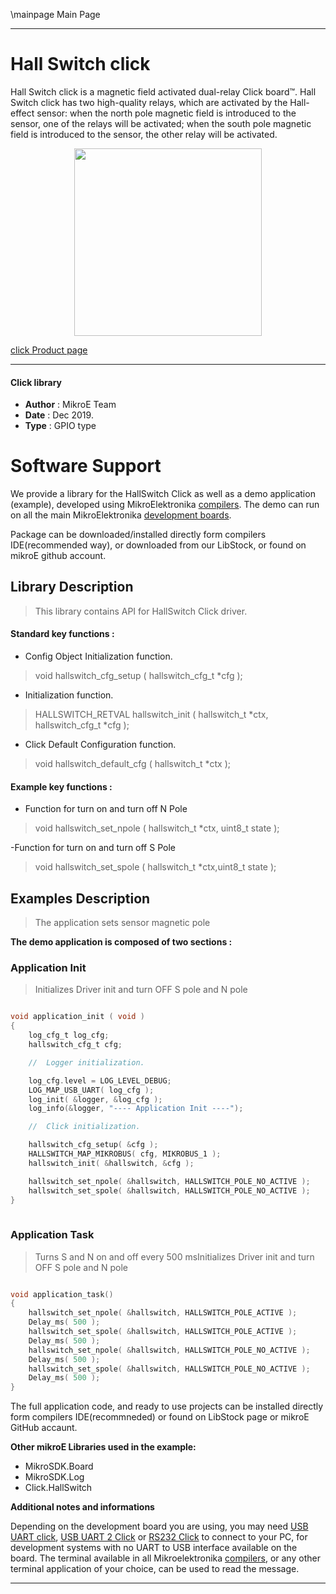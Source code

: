 \mainpage Main Page
 
 

---
# Hall Switch click

Hall Switch click is a magnetic field activated dual-relay Click board™. Hall Switch click has two high-quality relays, which are activated by the Hall-effect sensor: when the north pole magnetic field is introduced to the sensor, one of the relays will be activated; when the south pole magnetic field is introduced to the sensor, the other relay will be activated.

<p align="center">
  <img src="https://download.mikroe.com/images/click_for_ide/hallswitch_click.png" height=300px>
</p>

[click Product page](<https://www.mikroe.com/hall-switch-click>)

---


#### Click library 

- **Author**        : MikroE Team
- **Date**          : Dec 2019.
- **Type**          : GPIO type


# Software Support

We provide a library for the HallSwitch Click 
as well as a demo application (example), developed using MikroElektronika 
[compilers](https://shop.mikroe.com/compilers). 
The demo can run on all the main MikroElektronika [development boards](https://shop.mikroe.com/development-boards).

Package can be downloaded/installed directly form compilers IDE(recommended way), or downloaded from our LibStock, or found on mikroE github account. 

## Library Description

> This library contains API for HallSwitch Click driver.

#### Standard key functions :

- Config Object Initialization function.
> void hallswitch_cfg_setup ( hallswitch_cfg_t *cfg ); 
 
- Initialization function.
> HALLSWITCH_RETVAL hallswitch_init ( hallswitch_t *ctx, hallswitch_cfg_t *cfg );

- Click Default Configuration function.
> void hallswitch_default_cfg ( hallswitch_t *ctx );


#### Example key functions :

- Function for turn on and turn off N Pole
> void hallswitch_set_npole ( hallswitch_t *ctx, uint8_t state );
 
-Function for turn on and turn off S Pole
> void hallswitch_set_spole ( hallswitch_t *ctx,uint8_t state );

## Examples Description

> The application sets sensor magnetic pole

**The demo application is composed of two sections :**

### Application Init 

> Initializes Driver init and turn OFF S pole and N pole

```c

void application_init ( void )
{
    log_cfg_t log_cfg;
    hallswitch_cfg_t cfg;

    //  Logger initialization.

    log_cfg.level = LOG_LEVEL_DEBUG;
    LOG_MAP_USB_UART( log_cfg );
    log_init( &logger, &log_cfg );
    log_info(&logger, "---- Application Init ----");

    //  Click initialization.

    hallswitch_cfg_setup( &cfg );
    HALLSWITCH_MAP_MIKROBUS( cfg, MIKROBUS_1 );
    hallswitch_init( &hallswitch, &cfg );

    hallswitch_set_npole( &hallswitch, HALLSWITCH_POLE_NO_ACTIVE );
    hallswitch_set_spole( &hallswitch, HALLSWITCH_POLE_NO_ACTIVE );
}
  
```

### Application Task

>  Turns S and N on and off every 500 msInitializes Driver init and turn OFF S pole and N pole

```c

void application_task()
{
    hallswitch_set_npole( &hallswitch, HALLSWITCH_POLE_ACTIVE );
    Delay_ms( 500 );
    hallswitch_set_spole( &hallswitch, HALLSWITCH_POLE_ACTIVE );
    Delay_ms( 500 );
    hallswitch_set_npole( &hallswitch, HALLSWITCH_POLE_NO_ACTIVE );
    Delay_ms( 500 );
    hallswitch_set_spole( &hallswitch, HALLSWITCH_POLE_NO_ACTIVE );
    Delay_ms( 500 );
}

```

The full application code, and ready to use projects can be  installed directly form compilers IDE(recommneded) or found on LibStock page or mikroE GitHub accaunt.

**Other mikroE Libraries used in the example:** 

- MikroSDK.Board
- MikroSDK.Log
- Click.HallSwitch

**Additional notes and informations**

Depending on the development board you are using, you may need 
[USB UART click](https://shop.mikroe.com/usb-uart-click), 
[USB UART 2 Click](https://shop.mikroe.com/usb-uart-2-click) or 
[RS232 Click](https://shop.mikroe.com/rs232-click) to connect to your PC, for 
development systems with no UART to USB interface available on the board. The 
terminal available in all Mikroelektronika 
[compilers](https://shop.mikroe.com/compilers), or any other terminal application 
of your choice, can be used to read the message.



---

